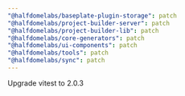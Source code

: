 ```yaml
---
"@halfdomelabs/baseplate-plugin-storage": patch
"@halfdomelabs/project-builder-server": patch
"@halfdomelabs/project-builder-lib": patch
"@halfdomelabs/core-generators": patch
"@halfdomelabs/ui-components": patch
"@halfdomelabs/tools": patch
"@halfdomelabs/sync": patch
---
```


Upgrade vitest to 2.0.3
